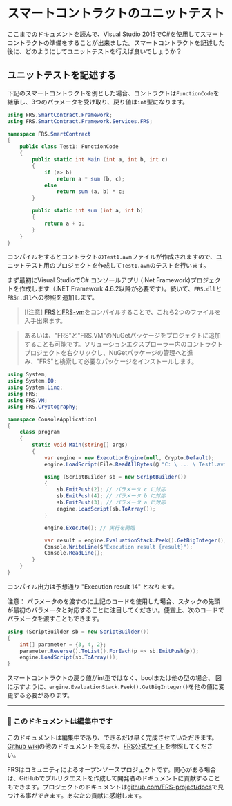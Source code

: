 # スマートコントラクトのユニットテスト

ここまでのドキュメントを読んで、Visual Studio 2015でC#を使用してスマートコントラクトの準備をすることが出来ました。スマートコントラクトを記述した後に、どのようにしてユニットテストを行えば良いでしょうか？

## ユニットテストを記述する

下記のスマートコントラクトを例とした場合、コントラクトは`FunctionCode`を継承し、3つのパラメータを受け取り、戻り値は`int`型になります。


```c#
using FRS.SmartContract.Framework;
using FRS.SmartContract.Framework.Services.FRS;

namespace FRS.SmartContract
{
    public class Test1: FunctionCode
    {
        public static int Main (int a, int b, int c)
        {
            if (a> b)
                return a * sum (b, c);
            else
                return sum (a, b) * c;
        }

        public static int sum (int a, int b)
        {
            return a + b;
        }
    }
}
```

コンパイルをするとコントラクトの`Test1.avm`ファイルが作成されますので、ユニットテスト用のプロジェクトを作成して`Test1.avm`のテストを行います。

まず最初にVisual StudioでC# コンソールアプリ (.Net Framework)プロジェクトを作成します（.NET Framework 4.6.2以降が必要です）。続いて、`FRS.dll`と`FRSn.dll`への参照を追加します。

> [!注意]
> [FRS](https://github.com/FRS-project/FRS)と[FRS-vm](https://github.com/FRS-project/FRS-vm)をコンパイルすることで、これら2つのファイルを入手出来ます。

> あるいは、"FRS"と"FRS.VM"のNuGetパッケージをプロジェクトに追加することも可能です。ソリューションエクスプローラー内のコントラクトプロジェクトを右クリックし、NuGetパッケージの管理へと進み、"FRS"と検索して必要なパッケージをインストールします。

```c#
using System;
using System.IO;
using System.Linq;
using FRS;
using FRS.VM;
using FRS.Cryptography;

namespace ConsoleApplication1
{
    class program
    {
        static void Main(string[] args)
        {
            var engine = new ExecutionEngine(null, Crypto.Default);
            engine.LoadScript(File.ReadAllBytes(@ "C: \ ... \ Test1.avm"));

            using (ScriptBuilder sb = new ScriptBuilder())
            {
                sb.EmitPush(2); // パラメータ c に対応
                sb.EmitPush(4); // パラメータ b に対応
                sb.EmitPush(3); // パラメータ a に対応
                engine.LoadScript(sb.ToArray());
            }

            engine.Execute(); // 実行を開始

            var result = engine.EvaluationStack.Peek().GetBigInteger(); // 戻り値をここで設定
            Console.WriteLine($"Execution result {result}");
            Console.ReadLine();
        }
    }
}
```

コンパイル出力は予想通り "Execution result 14" となります。

注意： パラメータのを渡すのに上記のコードを使用した場合、スタックの先頭が最初のパラメータと対応することに注目してください。便宜上、次のコードでパラメータを渡すこともできます。

```c#
using (ScriptBuilder sb = new ScriptBuilder())
{
    int[] parameter = {3, 4, 2};
    parameter.Reverse().ToList().ForEach(p => sb.EmitPush(p));
    engine.LoadScript(sb.ToArray());
}
```
スマートコントラクトの戻り値がint型ではなく、boolまたは他の型の場合、 図に示すように、`engine.EvaluationStack.Peek().GetBigInteger()`を他の値に変更する必要があります。

[](/assets/test_1.jpg)

------

### 📖 このドキュメントは編集中です

このドキュメントは編集中であり、できるだけ早く完成させていただきます。 [Github wiki](https://github.com/FRS-project/FRS/wiki)の他のドキュメントを見るか、[FRS公式サイト](http://www.FRS.org)を参照してください。

FRSはコミュニティによるオープンソースプロジェクトです。関心がある場合は、GitHubでプルリクエストを作成して開発者のドキュメントに貢献することもできます。プロジェクトのドキュメントは[github.com/FRS-project/docs](https://github.com/FRS-project/docs)で見つける事ができます。あなたの貢献に感謝します。
